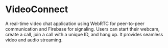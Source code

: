 # VideoConnect
A real-time video chat application using WebRTC for peer-to-peer communication and Firebase for signaling. Users can start their webcam, create a call, join a call with a unique ID, and hang up. It provides seamless video and audio streaming.
